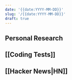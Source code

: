```yaml
---
date: '{{date:YYYY-MM-DD}}'
slug: '/{{date:YYYY-MM-DD}}'
draft: true
---
```


## Personal Research

## [[Coding Tests]]

## [[Hacker News|HN]]

